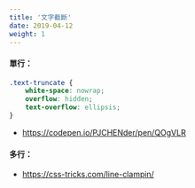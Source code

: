 ```yaml
---
title: '文字截斷'
date: 2019-04-12
weight: 1
---
```



#### 單行：

```css
.text-truncate {
    white-space: nowrap;
    overflow: hidden;
    text-overflow: ellipsis;
}
```

- https://codepen.io/PJCHENder/pen/QOgVLR


#### 多行：

- https://css-tricks.com/line-clampin/


